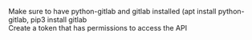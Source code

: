 Make sure to have python-gitlab and gitlab installed (apt install python-gitlab, pip3 install gitlab  
Create a token that has permissions to access the API
